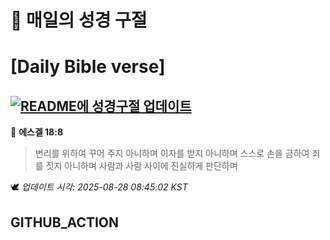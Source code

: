 # 🙏 매일의 성경 구절
# [Daily Bible verse]
## [![README에 성경구절 업데이트](https://github.com/DONGSUKA/first_test/actions/workflows/update-readme-bible.yml/badge.svg)](https://github.com/DONGSUKA/first_test/actions/workflows/update-readme-bible.yml)
<!-- START_BIBLE_VERSE -->
📖 **에스겔 18:8**
> 변리를 위하여 꾸어 주지 아니하며 이자를 받지 아니하며 스스로 손을 금하여 죄를 짓지 아니하며 사람과 사람 사이에 진실하게 판단하며

🕊️ _업데이트 시각: 2025-08-28 08:45:02 KST_
  <!-- END_BIBLE_VERSE -->
## GITHUB_ACTION
